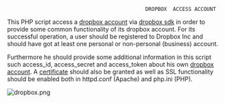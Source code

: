                                                  DROPBOX  ACCESS ACCOUNT

This PHP script access a [dropbox account](https://www.dropbox.com/ "") via [dropbox sdk](https://www.dropbox.com/developers/documentation/communitysdks "") in order to provide some common functionality of its dropbox account. For its successful operation, a user should be registered to Dropbox Inc and should have got at least one personal or non-personal (business) account.

Furthermore he should provide some additional information in this script such access_id, access_secret and access_token about his own [dropbox account](https://www.dropbox.com/developers/apps ""). A [certificate](https://curl.haxx.se/docs/caextract.html "") should also be granted as well as SSL functionality should be enabled both in httpd.conf (Apache) and php.ini (PHP).

![dropbox.png](C:/wamp/www/dropboxphp/vendor/dropbox.png "")

